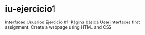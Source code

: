 # iu-ejercicio1
Interfaces Usuarios Ejercicio #1: Página básica
User interfaces first assignment. Create a webpage using HTML and CSS
